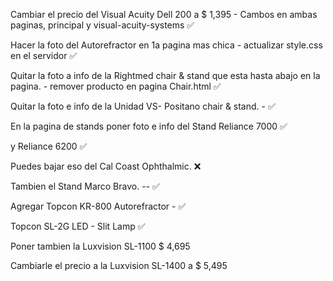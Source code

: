 Cambiar el precio del Visual Acuity Dell 200 a $ 1,395  -  Cambos en ambas paginas, principal y visual-acuity-systems ✅

Hacer la foto del Autorefractor en 1a pagina mas chica  -  actualizar style.css en el servidor  ✅

Quitar la foto a info de la Rightmed chair & stand que esta hasta abajo en la pagina.  -  remover producto  en pagina Chair.html  ✅

Quitar la foto e info de la Unidad  VS- Positano chair & stand. -  ✅

En la pagina de stands poner foto e info del Stand Reliance 7000 ✅

y Reliance 6200  ✅ 

Puedes bajar eso del Cal Coast Ophthalmic.  ❌

Tambien el Stand Marco Bravo. --  ✅

Agregar Topcon KR-800 Autorefractor  -  ✅

Topcon SL-2G LED   - Slit Lamp  ✅

Poner tambien la Luxvision SL-1100   $ 4,695

Cambiarle el precio a la Luxvision SL-1400 a $ 5,495
